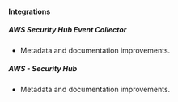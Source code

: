 
#### Integrations

##### AWS Security Hub Event Collector

- Metadata and documentation improvements.

##### AWS - Security Hub

- Metadata and documentation improvements.
